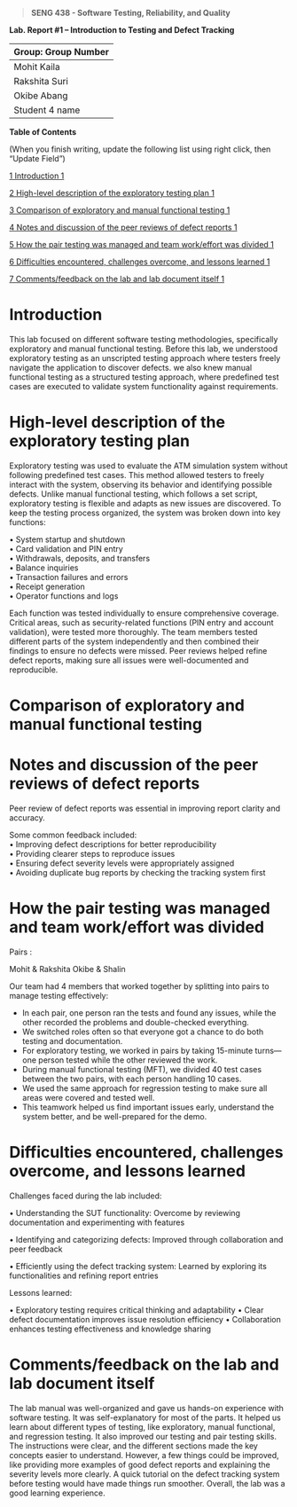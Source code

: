>   **SENG 438 - Software Testing, Reliability, and Quality**

**Lab. Report \#1 – Introduction to Testing and Defect Tracking**

| Group: Group Number      |
|-----------------|
| Mohit Kaila                |   
| Rakshita Suri              |   
| Okibe Abang               |   
| Student 4 name                |   


**Table of Contents**

(When you finish writing, update the following list using right click, then
“Update Field”)

[1 Introduction	1](#_Toc439194677)

[2 High-level description of the exploratory testing plan	1](#_Toc439194678)

[3 Comparison of exploratory and manual functional testing	1](#_Toc439194679)

[4 Notes and discussion of the peer reviews of defect reports	1](#_Toc439194680)

[5 How the pair testing was managed and team work/effort was
divided	1](#_Toc439194681)

[6 Difficulties encountered, challenges overcome, and lessons
learned	1](#_Toc439194682)

[7 Comments/feedback on the lab and lab document itself	1](#_Toc439194683)

# Introduction

This lab focused on different software testing methodologies, specifically exploratory and 
manual functional testing. Before this lab, we understood exploratory testing as an unscripted 
testing approach where testers freely navigate the application to discover defects. we also knew 
manual functional testing as a structured testing approach, where predefined test cases are 
executed to validate system functionality against requirements.

# High-level description of the exploratory testing plan

Exploratory testing was used to evaluate the ATM simulation system without following 
predefined test cases. This method allowed testers to freely interact with the system, observing 
its behavior and identifying possible defects. Unlike manual functional testing, which follows a 
set script, exploratory testing is flexible and adapts as new issues are discovered.
To keep the testing process organized, the system was broken down into key functions:

• System startup and shutdown  
• Card validation and PIN entry  
• Withdrawals, deposits, and transfers  
• Balance inquiries  
• Transaction failures and errors  
• Receipt generation  
• Operator functions and logs  

Each function was tested individually to ensure comprehensive coverage. Critical areas, such as 
security-related functions (PIN entry and account validation), were tested more thoroughly. The 
team members tested different parts of the system independently and then combined their 
findings to ensure no defects were missed. Peer reviews helped refine defect reports, making sure 
all issues were well-documented and reproducible.

# Comparison of exploratory and manual functional testing



# Notes and discussion of the peer reviews of defect reports

Peer review of defect reports was essential in improving report clarity and accuracy. 

Some common feedback included:  
• Improving defect descriptions for better reproducibility  
• Providing clearer steps to reproduce issues  
• Ensuring defect severity levels were appropriately assigned  
• Avoiding duplicate bug reports by checking the tracking system first  

# How the pair testing was managed and team work/effort was divided 

Pairs : 

Mohit & Rakshita 
Okibe & Shalin 

Our team had 4 members that worked together by splitting into pairs to manage testing effectively:
- In each pair, one person ran the tests and found any issues, while the other recorded the problems and double-checked everything.
- We switched roles often so that everyone got a chance to do both testing and documentation.
- For exploratory testing, we worked in pairs by taking 15-minute turns—one person tested while the other reviewed the work.
- During manual functional testing (MFT), we divided 40 test cases between the two pairs, with each person handling 10 cases.
- We used the same approach for regression testing to make sure all areas were covered and tested well.
- This teamwork helped us find important issues early, understand the system better, and be well-prepared for the demo.

# Difficulties encountered, challenges overcome, and lessons learned

Challenges faced during the lab included:

• Understanding the SUT functionality: Overcome by reviewing documentation and experimenting with features

• Identifying and categorizing defects: Improved through collaboration and peer feedback

• Efficiently using the defect tracking system: Learned by exploring its functionalities and refining report entries

Lessons learned:

• Exploratory testing requires critical thinking and adaptability
• Clear defect documentation improves issue resolution efficiency
• Collaboration enhances testing effectiveness and knowledge sharing

# Comments/feedback on the lab and lab document itself

The lab manual was well-organized and gave us hands-on experience with software testing. It was self-explanatory for most of the parts. It helped us learn about different types of testing, like exploratory, manual functional, and regression testing. It also improved our testing and pair testing skills. The instructions were clear, and the different sections made the key concepts easier to understand. However, a few things could be improved, like providing more examples of good defect reports and explaining the severity levels more clearly. A quick tutorial on the defect tracking system before testing would have made things run smoother. Overall, the lab was a good learning experience. 
